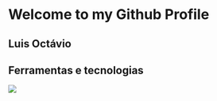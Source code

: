 <h1>Welcome to my Github Profile</h1>

<h2>Luis Octávio</h2>

<h2>Ferramentas e tecnologias</h2>
<img loading="lazy" src="https://cdn.jsdelivr.net/gh/devicons/devicon@latest/icons/html5/html5-original-wordmark.svg" />

<!---
Big-Plato/Big-Plato is a ✨ special ✨ repository because its `README.md` (this file) appears on your GitHub profile.
You can click the Preview link to take a look at your changes.
--->

